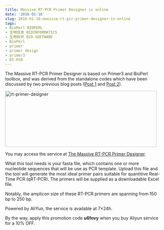 ```yaml
---
title: Massive RT-PCR Primer Designer is online
date: '2016-01-16'
slug: 2016-01-16-massive-rt-pcr-primer-designer-is-online
tags:
- BioPerl BIOPERL
- 生物信息 BIOINFORMATICS
- 生物软件 BIO-SOFTWARE
- BioPerl
- primer
- primer design
- primer3
- RT-PCR
---
```



The Massive RT-PCR Primer Designer is based on Primer3 and BioPerl
toolbox, and was derived from the standalone codes which have been
discussed by two previous blog posts ([Post
1](http://bio-spring.top/rt-primer-bioperl/) and [Post
2](http://bio-spring.top/primer_error-missing-sequence-tag/)).

<img src="http://bio-spring.top/wp-content/uploads/2016/01/rt-primer-designer-1.png" class="alignnone size-full wp-image-776" width="493" height="183" alt="rt-primer-designer" />

You may access the service at [The Massive RT-PCR Primer
Designer](http://tools.bio-spring.top/rtprimers.cgi).

What this tool needs is your fasta file, which contains one or more
nucleotide sequences that will be use as PCR template. Upload this file
and the tool will generate the most ideal primer pairs suitable for
quantitive Real-Time PCR (qRT-PCR). The primers will be supplied as a
downloadable Excel file.

Notably, the amplicon size of these RT-PCR primers are spanning from 150
bp to 250 bp.

Powered by AliYun, the service is available at 7×24h.

By the way, apply this promotion code **u6fovy** when you buy Aliyun
service for a 10% OFF.
